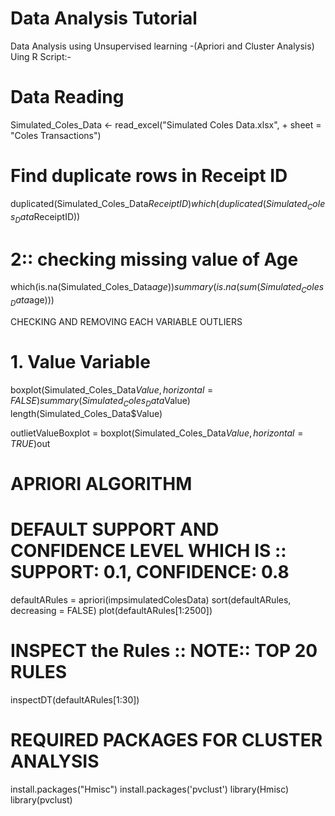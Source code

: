 # Data Analysis Tutorial
Data Analysis using Unsupervised learning -(Apriori and Cluster Analysis)
Uing R Script:-

# Data Reading
Simulated_Coles_Data <- read_excel("Simulated Coles Data.xlsx",
                                   +     sheet = "Coles Transactions")
                                                                    
# Find duplicate rows in Receipt ID
duplicated(Simulated_Coles_Data$ReceiptID)
which(duplicated(Simulated_Coles_Data$ReceiptID))

# 2:: checking missing value of Age
which(is.na(Simulated_Coles_Data$age))
summary(is.na(sum(Simulated_Coles_Data$age)))

  CHECKING AND REMOVING EACH VARIABLE OUTLIERS

# 1. Value Variable
boxplot(Simulated_Coles_Data$Value, horizontal = FALSE)
summary(Simulated_Coles_Data$Value)
length(Simulated_Coles_Data$Value)

outlietValueBoxplot = boxplot(Simulated_Coles_Data$Value, horizontal = TRUE)$out

# APRIORI ALGORITHM
# DEFAULT SUPPORT AND CONFIDENCE LEVEL WHICH IS :: SUPPORT: 0.1, CONFIDENCE: 0.8
defaultARules = apriori(impsimulatedColesData)
sort(defaultARules, decreasing = FALSE)
plot(defaultARules[1:2500])

# INSPECT the Rules  :: NOTE:: TOP 20 RULES
inspectDT(defaultARules[1:30]) 

# REQUIRED PACKAGES FOR CLUSTER ANALYSIS
install.packages("Hmisc")
install.packages('pvclust')
library(Hmisc)
library(pvclust)
